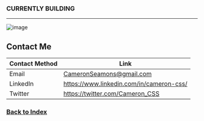 ### CURRENTLY BUILDING 
----

![image](https://user-images.githubusercontent.com/121735588/211134327-d5c07ae9-d45b-41c4-9de1-c53871a7ad5c.png)


## Contact Me

| Contact Method | Link |
| --- | --- |
| Email | CameronSeamons@gmail.com |
| LinkedIn | https://www.linkedin.com/in/cameron-css/|
| Twitter | https://twitter.com/Cameron_CSS |

### <a href="https://github.com/CameronCSS/PersonalProjects">Back to Index</a>
